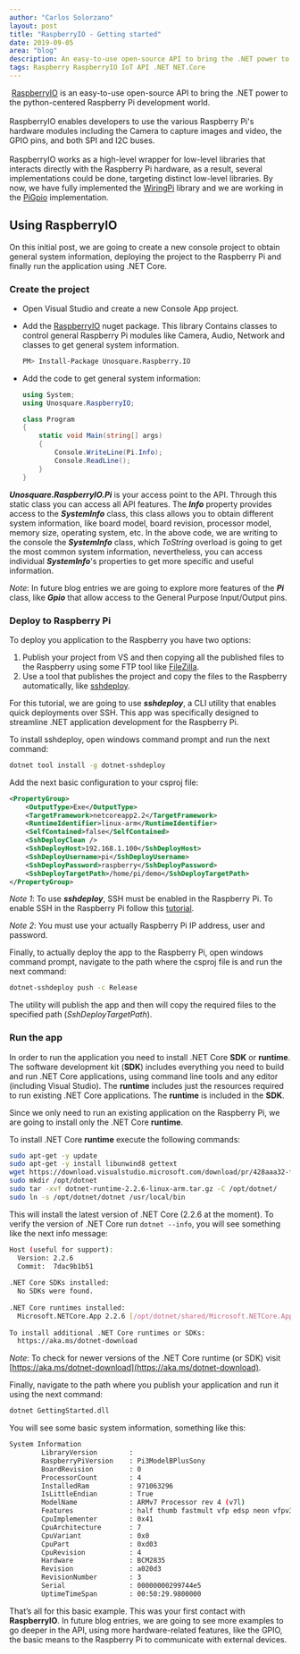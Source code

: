 ```yaml
---
author: "Carlos Solorzano"
layout: post
title: "RaspberryIO - Getting started"
date: 2019-09-05
area: "blog"
description: An easy-to-use open-source API to bring the .NET power to the python-centered Raspberry Pi development world.
tags: Raspberry RaspberryIO IoT API .NET NET.Core
---
```

​
[RaspberryIO](https://github.com/unosquare/raspberryio/) is an easy-to-use open-source API to bring the .NET power to the python-centered Raspberry Pi development world.  
​  
RaspberryIO enables developers to use the various Raspberry Pi's hardware modules including the Camera to capture images and video, the GPIO pins, and both SPI and I2C buses.  
​  
RaspberryIO works as a high-level wrapper for low-level libraries that interacts directly with the Raspberry Pi hardware, as a result, several implementations could be done, targeting distinct low-level libraries. By now, we have fully implemented the [WiringPi](https://github.com/unosquare/wiringpi-dotnet/) library and we are working in the [PiGpio](https://github.com/unosquare/pigpio-dotnet/) implementation.  
  
## Using RaspberryIO  
  
On this initial post, we are going to create a new console project to obtain general system information, deploying the project to the Raspberry Pi and finally run the application using .NET Core.  
  
### Create the project  
  
- Open Visual Studio and create a new Console App project.  
- Add the [RaspberryIO](https://www.nuget.org/packages/Unosquare.Raspberry.IO) nuget package. This library Contains classes to control general Raspberry Pi modules like Camera, Audio, Network and classes to get general system information.  
  
    ```bash  
    PM> Install-Package Unosquare.Raspberry.IO  
    ```  
  
- Add the code to get general system information:  
  
    ```csharp  
    using System;  
    using Unosquare.RaspberryIO;  
  
    class Program  
    {  
        static void Main(string[] args)  
        {  
            Console.WriteLine(Pi.Info);  
            Console.ReadLine();  
        }  
    }  
    ```  
  
***Unosquare.RaspberryIO.Pi*** is your access point to the API. Through this static class you can access all API features. The ***Info*** property provides access to the ***SystemInfo*** class, this class allows you to obtain different system information, like board model, board revision, processor model, memory size, operating system, etc. In the above code, we are writing to the console the ***SystemInfo*** class, which _ToString_ overload is going to get the most common system information, nevertheless, you can access individual ***SystemInfo***'s properties to get more specific and useful information.  
  
_Note_: In future blog entries we are going to explore more features of the ***Pi*** class, like ***Gpio*** that allow access to the General Purpose Input/Output pins.  
  
### Deploy to Raspberry Pi  
  
To deploy you application to the Raspberry you have two options:  
  
 1. Publish  your project from VS and then copying all the published files to the Raspberry using some FTP tool like [FileZilla](https://filezilla-project.org/).  
 2. Use a tool that publishes the project and copy the files to the Raspberry automatically, like [sshdeploy](https://github.com/unosquare/sshdeploy).  
  
For this tutorial, we are going to use ***sshdeploy***, a CLI utility that enables quick deployments over SSH. This app was specifically designed to streamline .NET application development for the Raspberry Pi.  
  
To install sshdeploy, open windows command prompt and run the next command:  
  
```bash  
dotnet tool install -g dotnet-sshdeploy  
```  
  
Add the next basic configuration to your csproj file:  
  
```xml  
<PropertyGroup>  
    <OutputType>Exe</OutputType>  
    <TargetFramework>netcoreapp2.2</TargetFramework>  
    <RuntimeIdentifier>linux-arm</RuntimeIdentifier>  
    <SelfContained>false</SelfContained>  
    <SshDeployClean />  
    <SshDeployHost>192.168.1.100</SshDeployHost>  
    <SshDeployUsername>pi</SshDeployUsername>  
    <SshDeployPassword>raspberry</SshDeployPassword>  
    <SshDeployTargetPath>/home/pi/demo</SshDeployTargetPath>  
</PropertyGroup>  
```  
  
*Note 1*: To use ***sshdeploy***, SSH must be enabled in the Raspberry Pi. To enable SSH in the Raspberry Pi follow this [tutorial](https://www.raspberrypi.org/documentation/remote-access/ssh/).  
  
*Note 2*: You must use your actually Raspberry Pi IP address, user and password.  
  
Finally, to actually deploy the app to the Raspberry Pi, open windows command prompt, navigate to the path where the csproj file is and run the next command:  
  
```bash  
dotnet-sshdeploy push -c Release  
```  
  
The utility will publish the app and then will copy the required files to the specified path (_SshDeployTargetPath_).  
  
### Run the app  
  
In order to run the application you need to install .NET Core **SDK** or **runtime**. The software development kit (**SDK**) includes everything you need to build and run .NET Core applications, using command line tools and any editor (including Visual Studio). The **runtime** includes just the resources required to run existing .NET Core applications. The **runtime** is included in the **SDK**.  
  
Since we only need to run an existing application on the Raspberry Pi, we are going to install only the .NET Core **runtime**.  
  
To install .NET Core **runtime** execute the following commands:  
  
```bash  
sudo apt-get -y update  
sudo apt-get -y install libunwind8 gettext  
wget https://download.visualstudio.microsoft.com/download/pr/428aaa32-f66c-4847-b845-aa21f90504e4/1cf033db866414997140c2672bd75069/dotnet-runtime-2.2.6-linux-arm.tar.gz  
sudo mkdir /opt/dotnet  
sudo tar -xvf dotnet-runtime-2.2.6-linux-arm.tar.gz -C /opt/dotnet/  
sudo ln -s /opt/dotnet/dotnet /usr/local/bin  
```  
  
This will install the latest version of .NET Core (2.2.6 at the moment). To verify the version of .NET Core run `dotnet --info`, you will see something like the next info message:  
  
```bash  
Host (useful for support):  
  Version: 2.2.6  
  Commit:  7dac9b1b51  
  
.NET Core SDKs installed:  
  No SDKs were found.  
  
.NET Core runtimes installed:  
  Microsoft.NETCore.App 2.2.6 [/opt/dotnet/shared/Microsoft.NETCore.App]  
  
To install additional .NET Core runtimes or SDKs:  
  https://aka.ms/dotnet-download  
```  
  
_Note_: To check for newer versions of the .NET Core runtime (or SDK) visit [https://aka.ms/dotnet-download](https://aka.ms/dotnet-download).  
  
Finally, navigate to the path where you publish your application and run it using the next command:  
  
```bash  
dotnet GettingStarted.dll  
```  
  
You will see some basic system information, something like this:  
  
```bash  
System Information  
        LibraryVersion        :  
        RaspberryPiVersion    : Pi3ModelBPlusSony  
        BoardRevision         : 0  
        ProcessorCount        : 4  
        InstalledRam          : 971063296  
        IsLittleEndian        : True  
        ModelName             : ARMv7 Processor rev 4 (v7l)  
        Features              : half thumb fastmult vfp edsp neon vfpv3 tls vfpv4 idiva idivt vfpd32 lpae evtstrm crc32  
        CpuImplementer        : 0x41  
        CpuArchitecture       : 7  
        CpuVariant            : 0x0  
        CpuPart               : 0xd03  
        CpuRevision           : 4  
        Hardware              : BCM2835  
        Revision              : a020d3  
        RevisionNumber        : 3  
        Serial                : 00000000299744e5  
        UptimeTimeSpan        : 00:50:29.9800000  
```  
  
That’s all for this basic example. This was your first contact with **RaspberryIO**. In future blog entries, we are going to see more examples to go deeper in the API, using more hardware-related features, like the GPIO, the basic means to the Raspberry Pi to communicate with external devices.  
